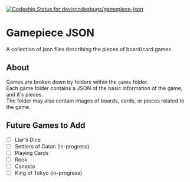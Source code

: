 [ ![Codeship Status for daviscodesbugs/gamepiece-json](https://app.codeship.com/projects/683282a0-7461-0134-4148-76a75a837005/status?branch=master)](https://app.codeship.com/projects/179190)
# Gamepiece JSON
A collection of json files describing the pieces of board/card games
## About
Games are broken down by folders within the `games` folder.  
Each game folder contains a JSON of the basic information of the game, and it's pieces.  
The folder may also contain images of boards, cards, or pieces related to the game.  

## Future Games to Add
 - [ ] Liar's Dice
 - [ ] Settlers of Catan (in-progress)
 - [ ] Playing Cards
 - [ ] Rook
 - [ ] Canasta
 - [ ] King of Tokyo (in-progress)
